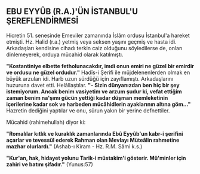 ## EBU EYYÛB (R.A.)'ÜN İSTANBUL'U ŞEREFLENDİRMESİ

Hicretin 51. senesinde Emeviler zamanında İslâm ordusu İstanbul'a hareket etmişti. Hz. Halid (r.a.) yetmiş veya seksen yaşını geçmiş ve hasta idi. Arkadaşları kendisine cihadı terkin caiz olduğunu söyledilerse de, onları dinlemeyerek, orduya mücahid olarak katılmıştı.

**"Kostantiniye elbette fetholunacakdır, imdi onun** **emiri ne güzel bir emirdir ve ordusu ne güzel ordudur."** Hadîs-i Şerifi ile müjdelenenlerden olmak en büyük arzuları idi. Harb uzun sürdüğü için zayıflamıştı. Arkadaşlarını huzuruna davet etti. Helâllaştılar. **"- Sizin dünyanızdan ben hiç bir şey istemiyorum. Ancak benim vasi­yetim ve arzum şudur ki, vefat ettiğim zaman benim na'şımı gücün yettiği kadar düşman mem­leketinin içerilerine kadar sok ve harbeden mücâhidlerin ayaklarının altına göm..."** Hazretin dediğini yaptılar ve onu, sûrun yakın bir yerine defnettiler.

Mücahid (rahimehullah) diyor ki:

**"Romalılar kıtlık ve kuraklık zamanlarında Ebû Eyyûb'un kabr-i şerifini açarlar ve tevessül ederek Rahman olan Mevlayı Müteâlin rahmeti­ne mazhar olurlardı."**
(Ashab-ı Kiram - Hz. R.M. Sâmi k.s.)

**"Kur'an, hak, hidayet yolunu Tarik-i müsta­kim'i gösterir. Mü'minler için zahiri ve batını şi­fadır."** (Yunus:57)
